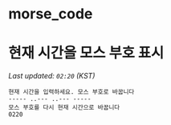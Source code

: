 # morse_code
# 현재 시간을 모스 부호 표시
<!-- MORSE_TIME_START -->
_Last updated: `02:20` (KST)_

```
현재 시간을 입력하세요. 모스 부호로 바꿉니다
----- ..--- ..--- -----
모스 부호를 다시 현재 시간으로 바꿉니다
0220
```
<!-- MORSE_TIME_END -->
